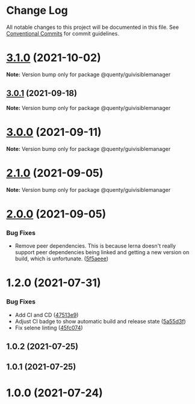 # Change Log

All notable changes to this project will be documented in this file.
See [Conventional Commits](https://conventionalcommits.org) for commit guidelines.

# [3.1.0](https://github.com/Quenty/NevermoreEngine/compare/@quenty/guivisiblemanager@3.0.1...@quenty/guivisiblemanager@3.1.0) (2021-10-02)

**Note:** Version bump only for package @quenty/guivisiblemanager





## [3.0.1](https://github.com/Quenty/NevermoreEngine/compare/@quenty/guivisiblemanager@3.0.0...@quenty/guivisiblemanager@3.0.1) (2021-09-18)

**Note:** Version bump only for package @quenty/guivisiblemanager





# [3.0.0](https://github.com/Quenty/NevermoreEngine/compare/@quenty/guivisiblemanager@2.1.0...@quenty/guivisiblemanager@3.0.0) (2021-09-11)

**Note:** Version bump only for package @quenty/guivisiblemanager





# [2.1.0](https://github.com/Quenty/NevermoreEngine/compare/@quenty/guivisiblemanager@2.0.0...@quenty/guivisiblemanager@2.1.0) (2021-09-05)

**Note:** Version bump only for package @quenty/guivisiblemanager





# [2.0.0](https://github.com/Quenty/NevermoreEngine/compare/@quenty/guivisiblemanager@1.2.0...@quenty/guivisiblemanager@2.0.0) (2021-09-05)


### Bug Fixes

* Remove peer dependencies. This is because lerna doesn't really support peer dependencies being linked and getting a new version on build, which is unfortunate. ([5f5aeee](https://github.com/Quenty/NevermoreEngine/commit/5f5aeeea8de9975435309e53679f0ef7064f9dd0))





# 1.2.0 (2021-07-31)


### Bug Fixes

* Add CI and CD ([47513e9](https://github.com/Quenty/NevermoreEngine/commit/47513e9b568162707534af132396dd8756947dd3))
* Adjust CI badge to show automatic build and release state ([5a55d3f](https://github.com/Quenty/NevermoreEngine/commit/5a55d3f19bf8d66a760d67da9b56ed47fab74656))
* Fix selene linting ([45fc074](https://github.com/Quenty/NevermoreEngine/commit/45fc07489ee59127ac6582689f19a0e87c1e5b5a))



## 1.0.2 (2021-07-25)



## 1.0.1 (2021-07-25)



# 1.0.0 (2021-07-24)
